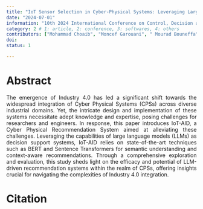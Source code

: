 ```yaml
---
title: "IoT Sensor Selection in Cyber-Physical Systems: Leveraging Large Language Models as Recommender Systems"
date: "2024-07-01"
information: "10th 2024 International Conference on Control, Decision and Information Technologies (CoDIT 2024)"
category: 2 # 1: article, 2: conference, 3: softwares, 4: others
contributors: ["Mohammad Choaib", "Moncef Garouani", " Mourad Bouneffa"]
doi:
status: 1

---
```


# Abstract
<p style='text-align: justify;'>
The emergence of Industry 4.0 has led a significant shift towards the widespread integration of Cyber Physical Systems (CPSs) across diverse industrial domains. Yet, the intricate design and implementation of these systems necessitate adept knowledge and expertise, posing challenges for researchers and engineers. In response, this paper introduces IoT-AID, a  Cyber Physical Recommendation System aimed at alleviating these challenges. Leveraging the capabilities of large language models (LLMs) as decision support systems, IoT-AID relies on state-of-the-art techniques such as BERT and Sentence Transformers for semantic understanding and context-aware recommendations. Through a comprehensive exploration and evaluation, this study sheds light on the efficacy and potential of LLM-driven recommendation systems within the realm of CPSs, offering insights crucial for navigating the complexities of Industry 4.0 integration.


 
 
# Citation

```

```